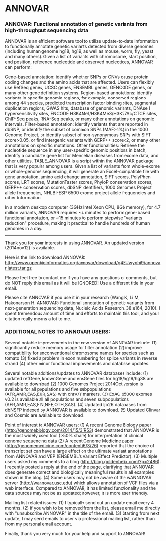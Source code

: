 # ANNOVAR #

### ANNOVAR: Functional annotation of genetic variants from high-throughput sequencing data ###

ANNOVAR is an efficient software tool to utilize update-to-date information to functionally annotate genetic variants detected from diverse genomes (including human genome hg18, hg19, as well as mouse, worm, fly, yeast and many others). Given a list of variants with chromosome, start position, end position, reference nucleotide and observed nucleotides, ANNOVAR can perform:

Gene-based annotation: identify whether SNPs or CNVs cause protein coding changes and the amino acids that are affected. Users can flexibly use RefSeq genes, UCSC genes, ENSEMBL genes, GENCODE genes, or many other gene definition systems.
Region-based annotations: identify variants in specific genomic regions, for example, conserved regions among 44 species, predicted transcription factor binding sites, segmental duplication regions, GWAS hits, database of genomic variants, DNAse I hypersensitivity sites, ENCODE H3K4Me1/H3K4Me3/H3K27Ac/CTCF sites, ChIP-Seq peaks, RNA-Seq peaks, or many other annotations on genomic intervals.
Filter-based annotation: identify variants that are reported in dbSNP, or identify the subset of common SNPs (MAF>1%) in the 1000 Genome Project, or identify subset of non-synonymous SNPs with SIFT score>0.05, or find intergenic variants with GERP++ score<2, or many other annotations on specific mutations.
Other functionalities: Retrieve the nucleotide sequence in any user-specific genomic positions in batch, identify a candidate gene list for Mendelian diseases from exome data, and other utilities.
TABLE_ANNOVAR is a script within the ANNOVAR package that is very popular among users. Given a list of variants from whole-exome or whole-genome sequencing, it will generate an Excel-compatible file with gene annotation, amino acid change annotation, SIFT scores, PolyPhen scores, LRT scores, MutationTaster scores, PhyloP conservation scores, GERP++ conservation scores, dbSNP identifiers, 1000 Genomes Project allele frequencies, NHLBI-ESP 6500 exome project allele frequencies and other information.

In a modern desktop computer (3GHz Intel Xeon CPU, 8Gb memory), for 4.7 million variants, ANNOVAR requires ~4 minutes to perform gene-based functional annotation, or ~15 minutes to perform stepwise "variants reduction" procedure, making it practical to handle hundreds of human genomes in a day.

****

Thank you for your interests in using ANNOVAR. An updated version (2014nov12) is
available.  

Here is the link to download ANNOVAR:  
http://www.openbioinformatics.org/annovar/download/g4EUwyphi9/annovar.latest.tar.gz  

Please feel free to contact me if you have any questions or comments, but do NOT
reply this email as it will be IGNORED! Use a different title in your email.  

Please cite ANNOVAR if you use it in your research (Wang K, Li M, Hakonarson H.
ANNOVAR: Functional annotation of genetic variants from next-generation
sequencing data, Nucleic Acids Research, 38:e164, 2010). I spent tremendous
amount of time and efforts to maintain this tool, and your citation really means
a lot to me.  

### ADDITIONAL NOTES TO ANNOVAR USERS: ###  

Several notable improvements in the new version of ANNOVAR include: (1)
significantly reduce memory usage for filter annotation (2) improve
compatibility for unconventional chromosome names for species such as tomato (3)
fixed a problem in exon numbering for splice variants in reverse strand (4)
other minor functional improvements and database updates.  

Several notable additions/updates to ANNOVAR databases include: (1) updated
refGene, knownGene and ensGene files for hg18/hg19/hg38 are available to
download (2) 1000 Genomes Project 2014Oct version is available for all
populations and five subpopulations (AFR,AMR,EAS,EUR,SAS) with chrX/Y markers.
(3) ExAC 65000 exomes v0.2 is available all all populations and seven
subpopulations (AFR,AMR,EAS,FIN,NFE,OTH,SAS). (4) Updated ljb26 databases from
dbNSFP indexed by ANNOVAR is available to download. (5) Updated Clinvar and
Cosmic are available to download.  

Point of interest to ANNOVAR users: (1) A recent Genome Biology paper
(http://genomebiology.com/2014/15/3/R53) demonstrated that ANNOVAR is the most
widely used tool (>50% share) for interpretation of clinical genome sequencing
data (2) A recent Genome Medicine paper
(http://genomemedicine.com/content/6/3/26) reported that the choice of
transcript set can have a large effect on the ultimate variant annotations from
ANNOVAR and VEP (ENSEMBL’s Variant Effect Predictor). (3) Multiple users asked
my comments to a blog (http://blog.goldenhelix.com/?p=2486). I recently posted a
reply at the end of the page, clarifying that ANNOVAR does generate correct and
biologically meaningful results in all examples shown in the blog. (4) Some
users may not be aware of the wANNOVAR server (http://wannovar.usc.edu) which
allows annotation of VCF files via a web interface. Compared to ANNOVAR, it has
limited functionality and the data sources may not be as updated; however, it is
more user friendly.  

Mailing list related issues: (1) I typically send out an update email
every 4 months. (2) if you wish to be removed from the list, please email me
directly with "unsubscribe ANNOVAR" in the title of the email. (3) Starting from
next update, I may send emails to user via professional mailing list, rather
than from my personal email account.  

Finally, thank you very much for your help and support to ANNOVAR!  